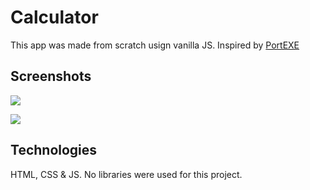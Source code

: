 # Calculator

This app was made from scratch usign vanilla JS. Inspired by <a href="https://www.youtube.com/watch?v=6v4vBXL-qkY">PortEXE</a>

## Screenshots

<img src="https://i.pinimg.com/originals/16/9a/55/169a55d7fadfb05b4570f6cf9df71967.png"> <br>

<img src="https://i.pinimg.com/originals/56/ce/2a/56ce2ab824efeab1cb909ab2211b571b.png">

## Technologies 

HTML, CSS & JS. No libraries were used for this project.
